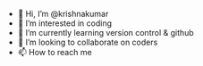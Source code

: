 - 👋 Hi, I’m @krishnakumar
- 👀 I’m interested in coding
- 🌱 I’m currently learning version control & github
- 💞️ I’m looking to collaborate on coders
- 📫 How to reach me 

<!---
krishnakumar-tablespace/krishnakumar-tablespace is a ✨ special ✨ repository because its `README.md` (this file) appears on your GitHub profile.
You can click the Preview link to take a look at your changes.
--->

